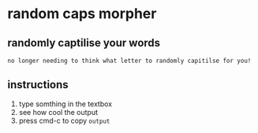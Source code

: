#  random caps morpher

## randomly captilise your words

`no longer needing to think what letter to randomly capitilse for you!`

## instructions

1. type somthing in the textbox
2. see how cool the output
3. press cmd-c to copy `output`

